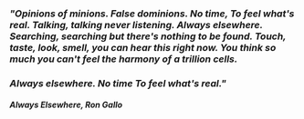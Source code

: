 ### _"Opinions of minions. False dominions. No time, To feel what's real. Talking, talking never listening. Always elsewhere. Searching, searching but there's nothing to be found. Touch, taste, look, smell, you can hear this right now. You think so much you can't feel the harmony of a trillion cells._
### _Always elsewhere. No time To feel what's real."_

#### _Always Elsewhere, Ron Gallo_
